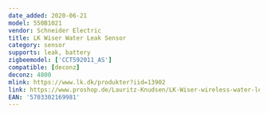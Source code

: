 ```yaml
---
date_added: 2020-06-21
model: 550B1021
vendor: Schneider Electric 
title: LK Wiser Water Leak Sensor
category: sensor
supports: leak, battery
zigbeemodel: ['CCT592011_AS']
compatible: [deconz]
deconz: 4800
mlink: https://www.lk.dk/produkter?iid=13902
link: https://www.proshop.de/Lauritz-Knudsen/LK-Wiser-wireless-water-leakage-sensor/2929903
EAN: '5703302169981'
---
```

